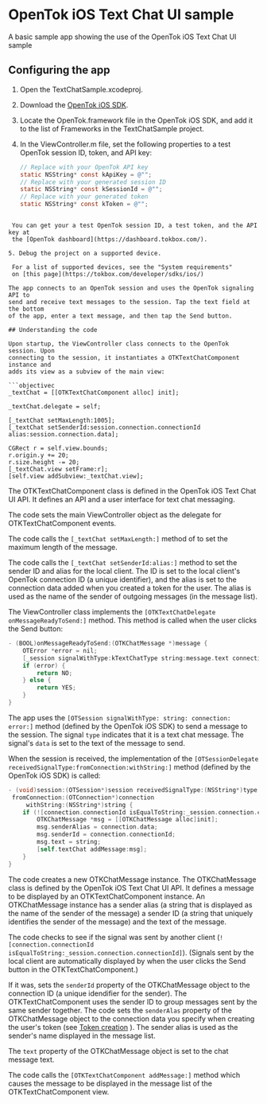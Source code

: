 OpenTok iOS Text Chat UI sample
===============================
A basic sample app showing the use of the OpenTok iOS Text Chat UI sample

## Configuring the app

1. Open the TextChatSample.xcodeproj.

2. Download the [OpenTok iOS SDK](https://tokbox.com/developer/sdks/ios/).

3. Locate the OpenTok.framework file in the OpenTok iOS SDK, and add it to
   the list of Frameworks in the TextChatSample project.

4. In the ViewController.m file, set the following
   properties to a test OpenTok session ID, token, and API key:

   ```objectivec
   // Replace with your OpenTok API key
   static NSString* const kApiKey = @"";
   // Replace with your generated session ID
   static NSString* const kSessionId = @"";
   // Replace with your generated token
   static NSString* const kToken = @"";
  ```

   You can get your a test OpenTok session ID, a test token, and the API key at
   the [OpenTok dashboard](https://dashboard.tokbox.com/).

5. Debug the project on a supported device.

   For a list of supported devices, see the "System requirements"
   on [this page](https://tokbox.com/developer/sdks/ios/)

The app connects to an OpenTok session and uses the OpenTok signaling API to
send and receive text messages to the session. Tap the text field at the bottom
of the app, enter a text message, and then tap the Send button.

## Understanding the code

Upon startup, the ViewController class connects to the OpenTok session. Upon
connecting to the session, it instantiates a OTKTextChatComponent instance and
adds its view as a subview of the main view:

```objectivec
_textChat = [[OTKTextChatComponent alloc] init];

_textChat.delegate = self;

[_textChat setMaxLength:1005];
[_textChat setSenderId:session.connection.connectionId alias:session.connection.data];

CGRect r = self.view.bounds;
r.origin.y += 20;
r.size.height -= 20;
[_textChat.view setFrame:r];
[self.view addSubview:_textChat.view];
```

The OTKTextChatComponent class is defined in the OpenTok iOS Text Chat UI API.
It defines an API and a user interface for text chat messaging.

The code sets the main ViewController object as the delegate for
OTKTextChatComponent events.

The code calls the `[_textChat setMaxLength:]` method of to set the maximum length of the message.

The code calls the `[_textChat setSenderId:alias:]` method to set the sender ID and alias for
the local client. The ID is set to the local client's OpenTok connection ID (a unique identifier),
and the alias is set to the connection data added when you created a token for the user. The alias
is used as the name of the sender of outgoing messages (in the message list).

The ViewController class implements the
`[OTKTextChatDelegate onMessageReadyToSend:]` method. This method is called when
the user clicks the Send button:

```objectivec
- (BOOL)onMessageReadyToSend:(OTKChatMessage *)message {
    OTError *error = nil;
    [_session signalWithType:kTextChatType string:message.text connection:nil error:&error];
    if (error) {
        return NO;
    } else {
        return YES;
    }
}
```

The app uses the `[OTSession signalWithType: string: connection: error:]` method
(defined by the OpenTok iOS SDK) to send a message to the session. The signal
`type` indicates that it is a text chat message. The signal's `data` is set to
the text of the message to send.

When the session is received, the implementation of the
`[OTSessionDelegate receivedSignalType:fromConnection:withString:]` method 
(defined by the OpenTok iOS SDK) is called:

```objectivec
- (void)session:(OTSession*)session receivedSignalType:(NSString*)type
 fromConnection:(OTConnection*)connection
     withString:(NSString*)string {
    if (![connection.connectionId isEqualToString:_session.connection.connectionId]) {
        OTKChatMessage *msg = [[OTKChatMessage alloc]init];
        msg.senderAlias = connection.data;
        msg.senderId = connection.connectionId;
        msg.text = string;
        [self.textChat addMessage:msg];
    }
}
```

The code creates a new OTKChatMessage instance. The OTKChatMessage class is
defined by the OpenTok iOS Text Chat UI API. It defines a message to be
displayed by an OTKTextChatComponent instance. An OTKChatMessage instance has
a sender alias (a string that is displayed as the name of the sender of the message)
a sender ID (a string that uniquely identifies the sender of the message) and the text
of the message.

The code checks to see if the signal was sent by another client
(`![connection.connectionId isEqualToString:_session.connection.connectionId]`). (Signals
sent by the local client are automatically displayed by when the user clicks the Send button
in the OTKTextChatComponent.)

If it was, sets the `senderId` property of the OTKChatMessage object to the
connection ID (a unique idendifier for the sender). The OTKTextChatComponent uses
the sender ID to group messages sent by the same sender together. The code sets
the `senderAlas` property of the OTKChatMessage object to the connection data you
specify when creating the user's token (see [Token creation](https://tokbox.com/developer/guides/create-token/) ). The sender
alias is used as the sender's name displayed in the message list.

The `text` property of the OTKChatMessage object is set to the chat message
text.

The code calls the `[OTKTextChatComponent addMessage:]` method 
which causes the message to be displayed in the message list of the
OTKTextChatComponent view.
